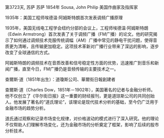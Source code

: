 
第3723天, 苏萨
苏萨 1854年
Sousa, John Philip 美国作曲家及指挥家

1935年：美国工程师埃德温·阿姆斯特朗首次发表调频广播原理

1935年，美国无线电工程学会纽约分部的会议上，工程师埃德温·阿姆斯特朗（Edwin Armstrong）首次发表了关于调频广播（FM广播）的论文。他的研究揭示了如何通过调频技术克服传统调幅（AM）广播中常见的静电干扰问题，使得音质更为清晰，且传输更加稳定。这项技术革新对广播行业带来了深远的影响，逐步改变了全球通信的方式。

阿姆斯特朗的调频技术在音质改善和信号稳定性方面的优势，迅速推广到音乐和新闻广播，直至今日，FM广播仍是音频传输的主要技术之一。


查爾斯·道（1851年出生）：道瓊斯公司、華爾街日報創建者

查爾斯·道（Charles Dow，1851年－1902年），美国著名的记者与金融分析师。他不仅创立了《华尔街日报》这一重要的财经报刊，更是道琼斯公司的共同创始人。他发展了著名的“道氏理论”，该理论是现代技术分析的基础，至今仍广泛用于金融市场的趋势分析。

道氏通过观察和记录市场变化规律，对价格波动的模式进行了深入研究。他的理论不仅帮助人们理解市场变化，还为金融市场的分析奠定了框架，影响了后续的股市分析技术。
